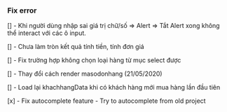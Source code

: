 ### Fix error

[] - Khi người dùng nhập sai giá trị chữ/số => Alert => Tắt Alert xong không
thể interact với các ô input.

[] - Chưa làm tròn kết quả tính tiền, tính đơn giá

[] - Fix trường hợp không chọn loại hàng từ mục select được

[] - Thay đổi cách render masodonhang (21/05/2020)

[] - Load lại khachhangData khi có khách hàng mới mua hàng lần đầu tiên

[x] - Fix autocomplete feature - Try to autocomplete from old project
